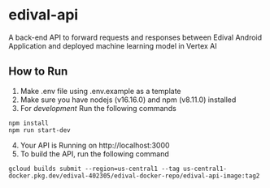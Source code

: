 # edival-api
A back-end API to forward requests and responses between Edival Android Application and deployed machine learning model in Vertex AI

## How to Run
1. Make .env file using .env.example as a template
2. Make sure you have nodejs (v16.16.0) and npm (v8.11.0) installed
3. For *development* Run the following commands
```
npm install
npm run start-dev
```
4. Your API is Running on http://localhost:3000
5. To build the API, run the following command
```
gcloud builds submit --region=us-central1 --tag us-central1-docker.pkg.dev/edival-402305/edival-docker-repo/edival-api-image:tag2
```